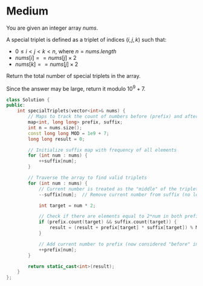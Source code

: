 # Medium

You are given an integer array $nums$.

A special triplet is defined as a triplet of indices $(i, j, k)$ such that:

- $0 \leq i < j < k < n$, where $n = nums.length$
- $nums[i] == nums[j] \times 2$
- $nums[k] == nums[j] \times 2$

Return the total number of special triplets in the array.

Since the answer may be large, return it modulo $10^9 + 7$.

```cpp
class Solution {
public:
    int specialTriplets(vector<int>& nums) {
        // Maps to track the count of numbers before (prefix) and after (suffix) the current index
        map<int, long long> prefix, suffix;
        int n = nums.size();
        const long long MOD = 1e9 + 7;
        long long result = 0;

        // Initialize suffix map with frequency of all elements
        for (int num : nums) {
            ++suffix[num];
        }

        // Traverse the array to find valid triplets
        for (int num : nums) {
            // Current number is treated as the "middle" of the triplet
            --suffix[num];  // Remove current number from suffix (no longer "after")

            int target = num * 2;

            // Check if there are elements equal to 2*num in both prefix and suffix
            if (prefix.count(target) && suffix.count(target)) {
                result = (result + prefix[target] * suffix[target]) % MOD;
            }

            // Add current number to prefix (now considered "before" in next iteration)
            ++prefix[num];
        }

        return static_cast<int>(result);
    }
};
```
